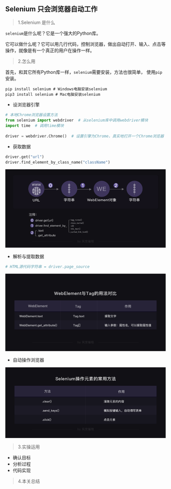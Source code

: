 ## Selenium 只会浏览器自动工作

> 1.Selenium 是什么

`selenium`是什么呢？它是一个强大的Python库。

它可以做什么呢？它可以用几行代码，控制浏览器，做出自动打开、输入、点击等操作，就像是有一个真正的用户在操作一样。

> 2.怎么用

首先，和其它所有Python库一样，`selenium`需要安装，方法也很简单， 使用`pip`安装。
```shell script
pip install selenium # Windows电脑安装selenium
pip3 install selenium # Mac电脑安装selenium
```

- 设浏览器引擎
```python
# 本地Chrome浏览器设置方法
from selenium import webdriver  # 从selenium库中调用webdriver模块
import time  # 调用time模块

driver = webdriver.Chrome()  # 设置引擎为Chrome，真实地打开一个Chrome浏览器
```
- 获取数据
```python
driver.get("url")
driver.find_element_by_class_name("className")
```
![](./img/crawler-l9-7-1-2019111.png)
- 解析与提取数据
```python
# HTML源代码字符串 = driver.page_source 
```
![](./img/2019-03-25-16-26-33.png)
- 自动操作浏览器

![](./img/crawler-l9-13-2019111.png)
> 3.实操运用
- 确认目标
- 分析过程
- 代码实现
> 4.本关总结